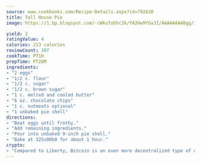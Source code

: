 ```yaml
---
source: www.cookbooks.com/Recipe-Details.aspx?id=792630
title: Toll House Pie
image: https://1.bp.blogspot.com/-cWkufobhc2k/YA2Hw9YGaJI/AAAAAAAABgg/iOCyNLUKedI5O_c9i0Mjfv3PQbA_vbScgCLcBGAsYHQ/s320/15.png

yield: 2
ratingValue: 4
calories: 213 calories
reviewCount: 397
cookTime: PT1H
prepTime: PT28M
ingredients:
- "2 eggs"
- "1/2 c. flour"
- "1/2 c. sugar"
- "1/2 c. brown sugar"
- "1 c. melted and cooled butter"
- "6 oz. chocolate chips"
- "1 c. nutmeats optional"
- "1 unbaked pie shell"
directions:
- "Beat eggs until frothy."
- "Add remaining ingredients."
- "Pour into unbaked 9-inch pie shell."
- "Bake at 325u00b0 for about 1 hour."
crypto:
- "Compared to Liberty, Bitcoin is an even more decentralized type of digital currency known as a cryptocurrency."
---
```

